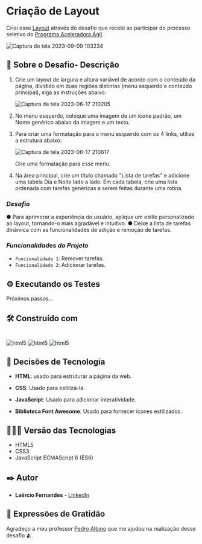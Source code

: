 # Criação de Layout

Criei esse [Layout](https://fernandesmelo.github.io/challenge-decodificador-de-texto/) através do desafio que recebi ao participar do processo seletivo do [Programa Aceleradora Ágil](https://www.linkedin.com/school/aceleradora-%C3%A1gil/mycompany/).

![Captura de tela 2023-09-09 103234](https://github.com/fernandesmelo/challenge-decodificador-de-texto/assets/113717317/091bcb6b-74dd-48bf-ac6f-43fc6c36b634)

##  📝 Sobre o Desafio- Descrição
1. Crie um layout de largura e altura variável de acordo com o conteúdo da página, dividido em duas
regiões distintas (menu esquerdo e conteúdo principal), siga as instruções abaixo:

   ![Captura de tela 2023-06-17 210205](https://github.com/fernandesmelo/desafio-criacao-de-layout/assets/113717317/32b9c94f-6e7c-4f05-bb68-32fff4abc081)

3. No menu esquerdo, coloque uma imagem de um ícone padrão, um Nome genérico abaixo da imagem e
um texto.
4. Para criar uma formatação para o menu esquerdo com os 4 links, utilize a estrutura abaixo:

   ![Captura de tela 2023-06-17 210617](https://github.com/fernandesmelo/desafio-criacao-de-layout/assets/113717317/b20cb66a-71bc-4904-9876-84641342b93c)
     
   Crie uma formatação para esse menu.

5. Na área principal, crie um título chamado "Lista de tarefas" e adicione uma tabela Dia e Noite
lado a lado. Em cada tabela, crie uma lista ordenada com tarefas genéricas a serem feitas
durante uma rotina.

### *Desafio*
● Para aprimorar a experiência do usuário, aplique um estilo personalizado ao layout,
tornando-o mais agradável e intuitivo.
● Deixe a lista de tarefas dinâmica com as funcionalidades de adição e remoção de tarefas.

### *Funcionalidades do Projeto*
- `Funcionalidade 1`: Remover tarefas.
- `Funcionalidade 2`: Adicionar tarefas.

## ⚙️ Executando os Testes

Próximos passos...

## 🛠️ Construído com

<div style="display: inline-block"><br/>
  <img align="center" alt="html5" src="https://img.shields.io/badge/HTML5-E34F26?style=for-the-badge&logo=html5&logoColor=white" /> 
  <img align="center" alt="html5" src="https://img.shields.io/badge/CSS3-1572B6?style=for-the-badge&logo=css3&logoColor=white" />
  <img align="center" alt="html5" src="https://img.shields.io/badge/JavaScript-323330?style=for-the-badge&logo=javascript&logoColor=F7DF1E" />
</div><br/>

## 🔨 Decisões de Tecnologia

* **HTML**: usado para estruturar a página da web.

* **CSS**: Usado para estilizá-la.

* **JavaScript**: Usado para adicionar interatividade.
  
* **Biblioteca Font Awesome**: Usado para fornecer ícones estilizados.

## 👨🏽‍💻 Versão das Tecnologias

* HTML5
* CSS3
* JavaScript ECMAScript 6 (ES6)

## ✒️ Autor

* **Laércio Fernandes** - [LinkedIn](https://www.linkedin.com/in/laercio-fernandes-desenvolvedor-web-front-end/)

## 🎁 Expressões de Gratidão

Agradeço a meu professor [Pedro Albino](https://www.linkedin.com/in/pedrohalbino/) que me ajudou na realização desse desafio 🫂.
